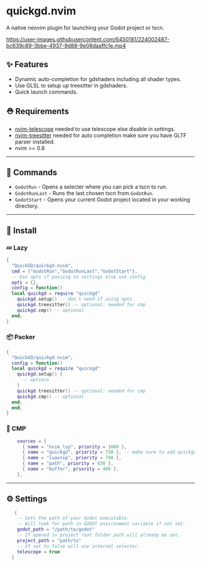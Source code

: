 # quickgd.nvim
A native neovim plugin for launching your Godot project or tscn.

https://user-images.githubusercontent.com/6450181/224002487-bc639c89-3bbe-4937-9d88-9e08daaffc1e.mp4

## ✨ Features
- Dynamic auto-completion for gdshaders including all shader types.
- Use GLSL to setup up treesitter in gdshaders.
- Quick launch commands.

## ⛑  Requirements
- [nvim-telescope](https://github.com/nvim-telescope/telescope.nvim) needed to use telescope else disable in settings.
- [nvim-treesitter](https://github.com/nvim-treesitter/nvim-treesitter) needed for auto completion make sure you have GLTF parser installed.
- nvim >= 0.8

---

## 📜 Commands
- `GodotRun` - Opens a selecter where you can pick a tscn to run.
- `GodotRunLast` - Runs the last chosen tscn from `GodotRun`.
- `GodotStart` - Opens your current Godot project located in your working directory.

---

## 🔌 Install

### 💤 Lazy
```lua
{
  "QuickGD/quickgd.nvim",
  cmd = {"GodotRun","GodotRunLast","GodotStart"},
  -- Use opts if passing in settings else use config
  opts = {},
  config = function()
  local quickgd = require "quickgd"
    quickgd.setup() -- don't need if using opts
    quickgd.treesitter() -- optional: needed for cmp
    quickgd.cmp() -- optional
  end,
}
```

### 📦 Packer
```lua
{
  "QuickGD/quickgd.nvim",
  config = function()
  local quickgd = require "quickgd"
    quickgd.setup() {
      -- options
    } 
    quickgd.treesitter() -- optional: needed for cmp
    quickgd.cmp() -- optional
  end,
  end,
}
```

### 📝 CMP

```lua
    sources = {
      { name = "nvim_lsp", priority = 1000 },
      { name = "quickgd", priority = 750 }, -- make sure to add quickgd to your source list
      { name = "luasnip", priority = 700 },
      { name = "path", priority = 650 },
      { name = "buffer", priority = 400 },
    },
```


---

## ⚙  Settings
```lua
   {
    -- Sets the path of your Godot executable.    
    -- Will look for path in GODOT environment variable if not set.
    godot_path = "/path/to/godot"
    -- If opened in project root folder path will already be set.
    project_path = "path/to"
    -- If set to false will use internal selector.
    telescope = true
  }

```
